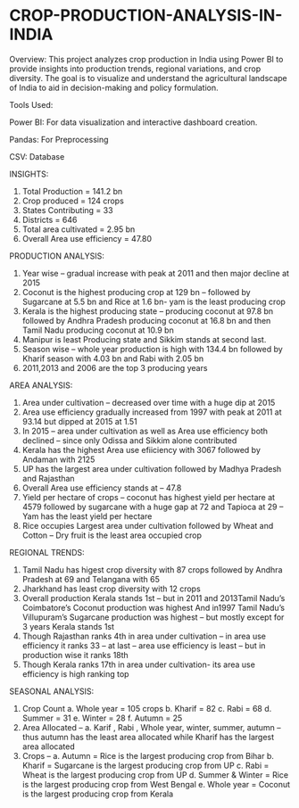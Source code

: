# CROP-PRODUCTION-ANALYSIS-IN-INDIA

Overview:
This project analyzes crop production in India using Power BI to provide insights into production trends, regional variations, and crop diversity. The goal is to visualize and understand the agricultural landscape of India to aid in decision-making and policy formulation.

Tools Used:

Power BI: For data visualization and interactive dashboard creation.

Pandas: For Preprocessing

CSV: Database 

INSIGHTS:

1.	Total Production = 141.2 bn
2.	Crop produced = 124 crops
3.	States Contributing = 33
4.	Districts = 646
5.	Total area cultivated = 2.95 bn
6.	Overall Area use efficiency = 47.80

PRODUCTION ANALYSIS:
1.	Year wise – gradual increase with peak at 2011 and then major decline at 2015
2.	Coconut is the highest producing crop at 129 bn – followed by Sugarcane at 5.5 bn and Rice at 1.6 bn- yam is the least producing crop 
3.	Kerala is the highest producing state – producing coconut at 97.8 bn followed by Andhra Pradesh producing coconut at 16.8 bn and then Tamil Nadu producing coconut at 10.9 bn 
4.	Manipur is least Producing state and Sikkim stands at second last. 
5.	Season wise – whole year production is high with 134.4 bn followed by Kharif season with 4.03 bn and Rabi with 2.05 bn 
6.	2011,2013 and 2006 are the top 3 producing years

   AREA ANALYSIS:
1.	Area under cultivation – decreased over time with a huge dip at 2015
2.	Area use efficiency gradually increased from 1997 with peak at 2011 at 93.14 but dipped at 2015 at 1.51 
3.	In 2015 – area under cultivation as well as Area use efficiency both declined – since only Odissa and Sikkim alone contributed 
4.	Kerala has the highest Area use efiiciency with 3067 followed by Andaman with 2125
5.	UP has the largest area under cultivation followed by Madhya Pradesh and Rajasthan 
6.	Overall Area use efficiency stands at – 47.8 
7.	Yield per hectare of crops – coconut has highest yield per hectare at 4579 followed by sugarcane with a huge gap at 72 and Tapioca at 29 – Yam has the least yield per hectare 
8.	Rice occupies Largest area under cultivation followed by Wheat and Cotton – Dry fruit is the least area occupied crop 

REGIONAL TRENDS:
1.	Tamil Nadu has higest crop diversity with 87 crops followed by Andhra Pradesh at 69 and Telangana with 65 
2.	Jharkhand has least crop diversity with 12 crops 
3.	Overall production Kerala stands 1st – but in 2011 and 2013Tamil Nadu’s Coimbatore’s Coconut production was highest And in1997 Tamil Nadu’s Villupuram’s Sugarcane production was highest – but mostly except for 3 years Kerala stands 1st 
4.	Though Rajasthan ranks 4th in area under cultivation – in area use efficiency it ranks 33 – at last – area use efficiency is least – but in production wise it ranks 18th 
5.	Though Kerala ranks 17th in area under cultivation- its area use efficiency is high ranking top 

SEASONAL ANALYSIS:
1.	Crop Count 
a.	Whole year = 105 crops 
b.	Kharif = 82
c.	Rabi = 68
d.	Summer = 31
e.	Winter = 28
f.	Autumn = 25
2.	Area Allocated –
a.	Karif , Rabi , Whole year, winter, summer, autumn – thus autumn has the least area allocated while Kharif has the largest area allocated 
3.	Crops – 
a.	Autumn = Rice is the largest producing crop from Bihar 
b.	Kharif = Sugarcane is the largest producing crop from UP 
c.	Rabi = Wheat is the largest producing crop from UP
d.	Summer & Winter  = Rice is the largest producing crop from West Bengal
e.	Whole year = Coconut is the largest producing crop from Kerala

